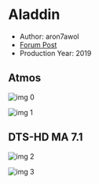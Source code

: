 # Aladdin

* Author: aron7awol
* [Forum Post](https://www.avsforum.com/threads/bass-eq-for-filtered-movies.2995212/post-58479748)
* Production Year: 2019

## Atmos

![img 0](https://i.imgur.com/hHEZU9b.jpg)

![img 1](https://i.imgur.com/JmZSUDf.png)

## DTS-HD MA 7.1

![img 2](https://i.imgur.com/5zVwUuu.jpg)

![img 3](https://i.imgur.com/hZVZb5i.png)

